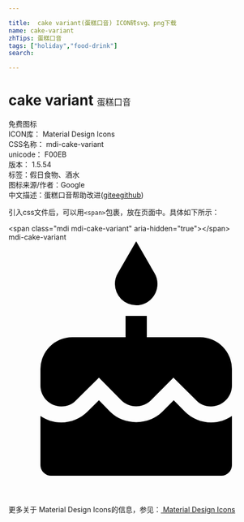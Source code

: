 ```yaml
---

title:  cake variant(蛋糕口音) ICON转svg、png下载
name: cake-variant
zhTips: 蛋糕口音
tags: ["holiday","food-drink"]
search: 

---
```


# cake variant  <small style="font-size: 60%;font-weight: 100">蛋糕口音</small>


<div class="detail-page">
<p>
<span><span class="badge-success badge">免费图标</span> </span>
<br/>
<span>
ICON库：
<span class="badge-secondary badge">Material Design Icons</span> 
</span>
<br/>
<span>
CSS名称：
<span class="badge-secondary badge">mdi-cake-variant</span> 
</span>
<br/>
<span>
unicode：
<span class="badge-secondary badge">F00EB</span> 
<copy-btn content='F00EB' btn-title=""></copy-btn>
<copy-btn :content='String.fromCodePoint(parseInt("F00EB", 16))' btn-title="复制U"></copy-btn>
</span>
<br/>
<span>
版本：
<span class="badge-secondary badge">1.5.54</span> 
</span><br/><span>标签：<span class="badge-light badge"><router-link to="/tags/holiday.html">假日</router-link></span><span class="badge-light badge"><router-link to="/tags/food-drink.html">食物、酒水</router-link></span></span>
<br/>
<span>图标来源/作者：<span class="badge-light badge">Google</span></span> 
<br/>
<span class="zh-detail">中文描述：<span class="badge-primary badge">蛋糕口音</span><span class="help-link"><span>帮助改进</span>(<a href="https://gitee.com/liuwave/icon-helper/edit/master/json/material/cake-variant.json" target="_blank" rel="noopener noreferrer">gitee</a><a href="https://github.com/liuwave/icon-helper/edit/master/json/material/cake-variant.json" target="_blank" rel="noopener noreferrer">github</a></span>)</span><br/>
</p>
</div>
<div class="alert alert-dark">
  <i class="mdi mdi-cake-variant mdi-48px"></i>
  <i class="mdi mdi-cake-variant mdi-36px"></i>
  <i class="mdi mdi-cake-variant mdi-24px"></i>
  <i class="mdi mdi-cake-variant mdi-18px"></i>
</div>
<div>
  <p>引入css文件后，可以用<code>&lt;span&gt;</code>包裹，放在页面中。具体如下所示：    
  </p>
  <div class="alert alert-primary" style="font-size: 14px">
    &lt;span class="mdi mdi-cake-variant" aria-hidden="true"&gt;&lt;/span&gt;
    <copy-btn content='<span class="mdi mdi-cake-variant" aria-hidden="true"></span>'></copy-btn>
  </div>
  <div class="alert alert-secondary">
    <i class="mdi mdi-cake-variant"
    style="font-size: 24px"
    aria-hidden="true"></i> mdi-cake-variant
    <copy-btn content="mdi-cake-variant" btn-title="复制图标名称"></copy-btn>
  </div>
</div>
<div id="svg" class="svg-wrap">
<svg xmlns="http://www.w3.org/2000/svg" viewBox="0 0 24 24"><path d="M12,6C13.11,6 14,5.1 14,4C14,3.62 13.9,3.27 13.71,2.97L12,0L10.29,2.97C10.1,3.27 10,3.62 10,4A2,2 0 0,0 12,6M16.6,16L15.53,14.92L14.45,16C13.15,17.29 10.87,17.3 9.56,16L8.5,14.92L7.4,16C6.75,16.64 5.88,17 4.96,17C4.23,17 3.56,16.77 3,16.39V21A1,1 0 0,0 4,22H20A1,1 0 0,0 21,21V16.39C20.44,16.77 19.77,17 19.04,17C18.12,17 17.25,16.64 16.6,16M18,9H13V7H11V9H6A3,3 0 0,0 3,12V13.54C3,14.62 3.88,15.5 4.96,15.5C5.5,15.5 6,15.3 6.34,14.93L8.5,12.8L10.61,14.93C11.35,15.67 12.64,15.67 13.38,14.93L15.5,12.8L17.65,14.93C18,15.3 18.5,15.5 19.03,15.5C20.11,15.5 21,14.62 21,13.54V12A3,3 0 0,0 18,9Z" /></svg>
</div>
<detail full-name='mdi-cake-variant'></detail>
    
<div><p>更多关于 Material Design Icons的信息，参见：<a target="_blank" href="https://iconhelper.cn/material.html"> Material Design Icons</a>
</p></div>
